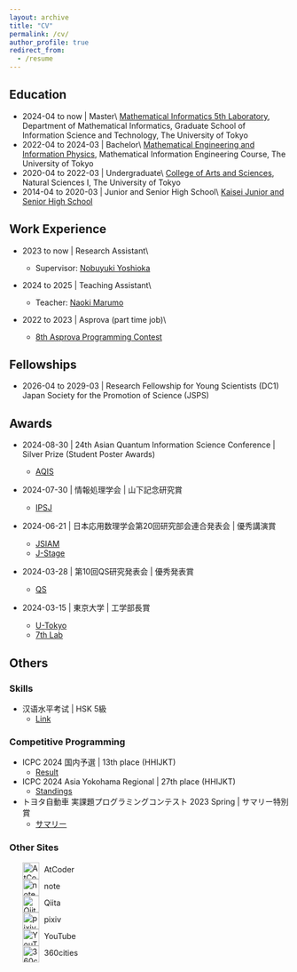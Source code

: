 ```yaml
---
layout: archive
title: "CV"
permalink: /cv/
author_profile: true
redirect_from:
  - /resume
---
```


## Education

* 2024-04 to now \| Master\\
  [Mathematical Informatics 5th Laboratory](https://www.or.mist.i.u-tokyo.ac.jp/home/),  Department of Mathematical Informatics, Graduate School of Information Science and Technology, The University of Tokyo
* 2022-04 to 2024-03 \| Bachelor\\
  [Mathematical Engineering and Information Physics](https://www.keisu.t.u-tokyo.ac.jp/en/department-of-mathematical-engineering-and-information-physics-school-of-engineering-the-university-of-tokyo/), Mathematical Information Engineering Course, The University of Tokyo
* 2020-04 to 2022-03 \| Undergraduate\\
  [College of Arts and Sciences](https://www.c.u-tokyo.ac.jp/zenki/index.html), Natural Sciences I, The University of Tokyo
* 2014-04 to 2020-03 \| Junior and Senior High School\\
  [Kaisei Junior and Senior High School](https://kaiseigakuen.jp/)

## Work Experience

* 2023 to now \| Research Assistant\\
  * Supervisor: [Nobuyuki Yoshioka](https://sites.google.com/view/nyso/about)

* 2024 to 2025 \| Teaching Assistant\\
  * Teacher: [Naoki Marumo](https://sites.google.com/view/nmarumo)

* 2022 to 2023 \| Asprova (part time job)\\
  * [8th Asprova Programming Contest](https://atcoder.jp/contests/asprocon8)

## Fellowships

* 2026-04 to 2029-03 | Research Fellowship for Young Scientists (DC1)
  Japan Society for the Promotion of Science (JSPS)

## Awards

* 2024-08-30 \| 24th Asian Quantum Information Science Conference \| Silver Prize (Student Poster Awards)
  * [AQIS](http://aqis-conf.org/2024/student-poster-awards)

* 2024-07-30 \| 情報処理学会 \| 山下記念研究賞
  * [IPSJ](https://www.ipsj.or.jp/award/yamashita2024.html)

* 2024-06-21 \| 日本応用数理学会第20回研究部会連合発表会 \| 優秀講演賞
  * [JSIAM](https://jsiam.org/award/union_lecture_award/%e7%a0%94%e7%a9%b6%e9%83%a8%e4%bc%9a%e9%80%a3%e5%90%88%e7%99%ba%e8%a1%a8%e4%bc%9a%e5%84%aa%e7%a7%80%e8%ac%9b%e6%bc%94%e8%b3%9e2023%e5%b9%b4/)
  * [J-Stage](https://www.jstage.jst.go.jp/article/bjsiam/34/3/34_182/_pdf/-char/ja)

* 2024-03-28 \| 第10回QS研究発表会 \| 優秀発表賞
  * [QS](https://www.ipsj.or.jp/award/qs-award1.html)

* 2024-03-15 \| 東京大学 \| 工学部長賞
  * [U-Tokyo](https://www.t.u-tokyo.ac.jp/topics/tp2024-03-15-001)
  * [7th Lab](https://www.opt.mist.i.u-tokyo.ac.jp/blog/2024/04/01/%e5%ad%a6%e9%83%a84%e5%b9%b4%e3%81%ae%e6%bf%b1%e5%8f%a3%e5%ba%83%e6%a8%b9%e6%b0%8f%e3%81%8c%e5%b7%a5%e5%ad%a6%e9%83%a8%e9%95%b7%e8%b3%9e%e3%82%92%e5%8f%97%e8%b3%9e%e3%81%97%e3%81%be%e3%81%97%e3%81%9f/)

## Others

### Skills

* 汉语水平考试 \| HSK 5級
  * [Link](https://x.com/hari64boli64/status/1478605181592178691)

### Competitive Programming

* ICPC 2024 国内予選 \| 13th place (HHIJKT)
  * [Result](https://icpc.iisf.or.jp/2024-yokohama/domestic/icpc-2024-result/)
* ICPC 2024 Asia Yokohama Regional \| 27th place (HHIJKT)
  * [Standings](https://icpcsec.firebaseapp.com/standings/)
* トヨタ自動車 実課題プログラミングコンテスト 2023 Spring \| サマリー特別賞
  * [サマリー](https://qiita.com/hari64/items/2ec50a8ccc5fbf405cee)

<!--

### Mathematics

* Japan Mathematics Olympiad 2019 \| 本選
  * [Result](https://www.imojp.org/archive/mo2019/jmo2019/yosen_result.html)
* Japan Mathematics Olympiad 2018 \| 本選
  * [Result](https://www.imojp.org/archive/mo2018/jmo2018/yosen_result.html)

-->

### Other Sites

<style>
  .ul-for-other {
    list-style-type: none;
  }

  .ul-for-other a {
    color:inherit;
    text-decoration: none;
  }

  .ul-for-other img {
    width: 30px;
    height: 30px;
    vertical-align: middle;
    margin-right: 5px;
  }
</style>

<ul class="ul-for-other social-icons">
  <li>
    <a href="https://atcoder.jp/users/hari64">
      <img src="https://img.atcoder.jp/assets/favicon.png" alt="AtCoder">
      AtCoder
    </a>
  </li>
  <li>
    <a href="https://note.com/hari64boli64">
      <img src="https://assets.st-note.com/poc-image/manual/note-common-images/production/icons/apple-touch-icon.png" alt="note">
      note
    </a>
  </li>
  <li>
    <a href="https://qiita.com/hari64">
      <img src="https://cdn.qiita.com/assets/favicons/public/apple-touch-icon-ec5ba42a24ae923f16825592efdc356f.png" alt="Qiita">
      Qiita
    </a>
  </li>
  <li>
    <a href="https://www.pixiv.net/users/37004914">
      <img src="https://s.pximg.net/common/images/apple-touch-icon.png?20200601" alt="pixiv">
      pixiv
    </a>
  </li>
  <li>
    <a href="https://www.youtube.com/@hari4181">
      <img src="https://www.youtube.com/s/desktop/b1a23d83/img/logos/favicon_144x144.png" alt="YouTube">
      YouTube
    </a>
  </li>
  <li>
    <a href="https://www.360cities.net/image/toy-shop">
      <img src="https://encrypted-tbn0.gstatic.com/images?q=tbn:ANd9GcRBPZy9nnYqy0eMW12pO4JZMGsRL12ZVqBHwg&s" alt="360cities">
      360cities
    </a>
  </li>
</ul>
